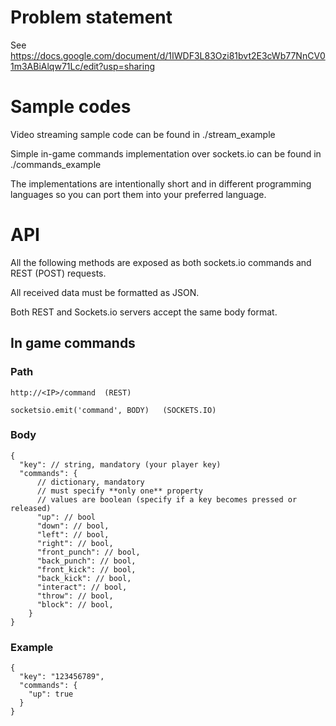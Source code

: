 # Problem statement

See https://docs.google.com/document/d/1IWDF3L83Ozi81bvt2E3cWb77NnCV01m3ABiAlqw71Lc/edit?usp=sharing


# Sample codes

Video streaming sample code can be found in ./stream_example

Simple in-game commands implementation over sockets.io can be found in ./commands_example

The implementations are intentionally short and in different programming languages so you can port them into your preferred language.


# API

All the following methods are exposed as both sockets.io commands and REST (POST) requests.

All received data must be formatted as JSON.

Both REST and Sockets.io servers accept the same body format.

## In game commands

### Path

```
http://<IP>/command  (REST)

socketsio.emit('command', BODY)   (SOCKETS.IO)
```


### Body
```
{
  "key": // string, mandatory (your player key)
  "commands": {
      // dictionary, mandatory
      // must specify **only one** property
      // values are boolean (specify if a key becomes pressed or released)
      "up": // bool
      "down": // bool,
      "left": // bool,
      "right": // bool,
      "front_punch": // bool,
      "back_punch": // bool,
      "front_kick": // bool,
      "back_kick": // bool,
      "interact": // bool,
      "throw": // bool,
      "block": // bool,
    }
}
```

### Example
```
{
  "key": "123456789",
  "commands": {
    "up": true
  }
}
```
